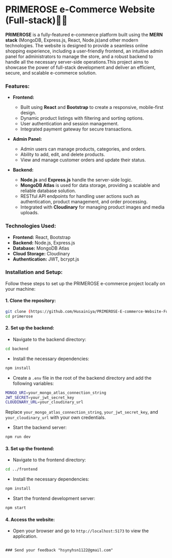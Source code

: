 # PRIMEROSE  e-Commerce Website (Full-stack)🌸🛒

**PRIMEROSE** is a fully-featured e-commerce platform built using the **MERN stack** (MongoDB, Express.js, React, Node.js)and other modern technologies. The website is designed to provide a seamless online shopping experience, including a user-friendly frontend, an intuitive admin panel for administrators to manage the store, and a robust backend to handle all the necessary server-side operations.This project aims to showcase the power of full-stack development and deliver an efficient, secure, and scalable e-commerce solution.

### Features:

- **Frontend:**
  - Built using **React** and **Bootstrap** to create a responsive, mobile-first design. 
  - Dynamic product listings with filtering and sorting options. 
  - User authentication and session management. 
  - Integrated payment gateway for secure transactions. 
  
- **Admin Panel:**
  - Admin users can manage products, categories, and orders.
  - Ability to add, edit, and delete products.
  - View and manage customer orders and update their status.

- **Backend:**
  - **Node.js** and **Express.js** handle the server-side logic.
  - **MongoDB Atlas** is used for data storage, providing a scalable and reliable database solution.
  - RESTful API endpoints for handling user actions such as authentication, product management, and order processing.
  - Integrated with **Cloudinary** for managing product images and media uploads.

### Technologies Used:

- **Frontend:** React, Bootstrap
- **Backend:** Node.js, Express.js
- **Database:** MongoDB Atlas
- **Cloud Storage:** Cloudinary
- **Authentication:** JWT, bcrypt.js

### Installation and Setup:

Follow these steps to set up the PRIMEROSE e-commerce project locally on your machine:

#### 1. Clone the repository:
```bash
git clone (https://github.com/Husainiya/PRIMEROSE-E-commerce-Website-Full-stack-.git)
cd primerose
```

#### 2. Set up the backend:
- Navigate to the backend directory:
```bash
cd backend
```
- Install the necessary dependencies:
```bash
npm install
```
- Create a `.env` file in the root of the backend directory and add the following variables:
```bash
MONGO_URI=your_mongo_atlas_connection_string
JWT_SECRET=your_jwt_secret_key
CLOUDINARY_URL=your_cloudinary_url
```
  Replace `your_mongo_atlas_connection_string`, `your_jwt_secret_key`, and `your_cloudinary_url` with your own credentials.

- Start the backend server:
```bash
npm run dev
```

#### 3. Set up the frontend:
- Navigate to the frontend directory:
```bash
cd ../frontend
```
- Install the necessary dependencies:
```bash
npm install
```
- Start the frontend development server:
```bash
npm start
```

#### 4. Access the website:
- Open your browser and go to `http://localhost:5173` to view the application.
```

### Send your feedback "hsynyhsn1122@gmail.com"
